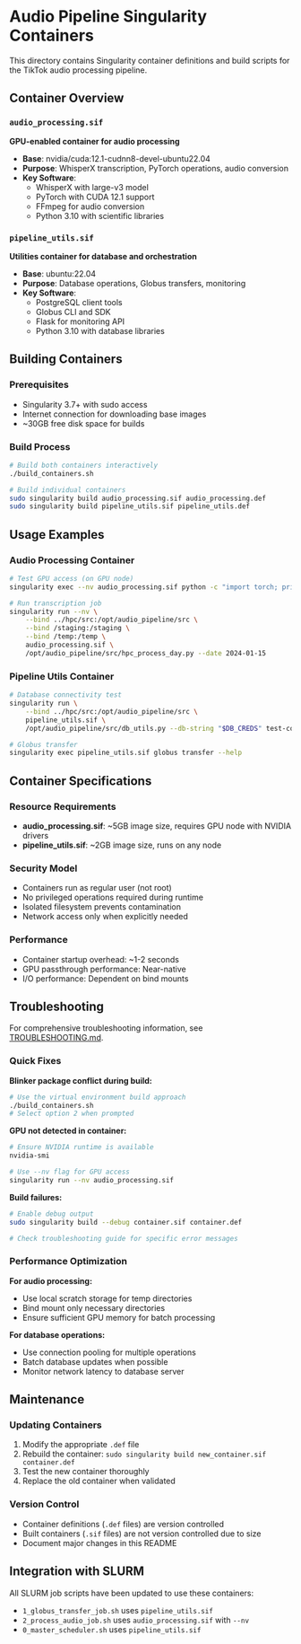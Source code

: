 # Audio Pipeline Singularity Containers

This directory contains Singularity container definitions and build scripts for the TikTok audio processing pipeline.

## Container Overview

### `audio_processing.sif`
**GPU-enabled container for audio processing**
- **Base**: nvidia/cuda:12.1-cudnn8-devel-ubuntu22.04
- **Purpose**: WhisperX transcription, PyTorch operations, audio conversion
- **Key Software**:
  - WhisperX with large-v3 model
  - PyTorch with CUDA 12.1 support
  - FFmpeg for audio conversion
  - Python 3.10 with scientific libraries

### `pipeline_utils.sif`
**Utilities container for database and orchestration**
- **Base**: ubuntu:22.04
- **Purpose**: Database operations, Globus transfers, monitoring
- **Key Software**:
  - PostgreSQL client tools
  - Globus CLI and SDK
  - Flask for monitoring API
  - Python 3.10 with database libraries

## Building Containers

### Prerequisites
- Singularity 3.7+ with sudo access
- Internet connection for downloading base images
- ~30GB free disk space for builds

### Build Process
```bash
# Build both containers interactively
./build_containers.sh

# Build individual containers
sudo singularity build audio_processing.sif audio_processing.def
sudo singularity build pipeline_utils.sif pipeline_utils.def
```

## Usage Examples

### Audio Processing Container
```bash
# Test GPU access (on GPU node)
singularity exec --nv audio_processing.sif python -c "import torch; print(torch.cuda.is_available())"

# Run transcription job
singularity run --nv \
    --bind ../hpc/src:/opt/audio_pipeline/src \
    --bind /staging:/staging \
    --bind /temp:/temp \
    audio_processing.sif \
    /opt/audio_pipeline/src/hpc_process_day.py --date 2024-01-15
```

### Pipeline Utils Container
```bash
# Database connectivity test
singularity run \
    --bind ../hpc/src:/opt/audio_pipeline/src \
    pipeline_utils.sif \
    /opt/audio_pipeline/src/db_utils.py --db-string "$DB_CREDS" test-connection

# Globus transfer
singularity exec pipeline_utils.sif globus transfer --help
```

## Container Specifications

### Resource Requirements
- **audio_processing.sif**: ~5GB image size, requires GPU node with NVIDIA drivers
- **pipeline_utils.sif**: ~2GB image size, runs on any node

### Security Model
- Containers run as regular user (not root)
- No privileged operations required during runtime
- Isolated filesystem prevents contamination
- Network access only when explicitly needed

### Performance
- Container startup overhead: ~1-2 seconds
- GPU passthrough performance: Near-native
- I/O performance: Dependent on bind mounts

## Troubleshooting

For comprehensive troubleshooting information, see [TROUBLESHOOTING.md](TROUBLESHOOTING.md).

### Quick Fixes

**Blinker package conflict during build:**
```bash
# Use the virtual environment build approach
./build_containers.sh
# Select option 2 when prompted
```

**GPU not detected in container:**
```bash
# Ensure NVIDIA runtime is available
nvidia-smi

# Use --nv flag for GPU access
singularity run --nv audio_processing.sif
```

**Build failures:**
```bash
# Enable debug output
sudo singularity build --debug container.sif container.def

# Check troubleshooting guide for specific error messages
```

### Performance Optimization

**For audio processing:**
- Use local scratch storage for temp directories
- Bind mount only necessary directories
- Ensure sufficient GPU memory for batch processing

**For database operations:**
- Use connection pooling for multiple operations
- Batch database updates when possible
- Monitor network latency to database server

## Maintenance

### Updating Containers
1. Modify the appropriate `.def` file
2. Rebuild the container: `sudo singularity build new_container.sif container.def`
3. Test the new container thoroughly
4. Replace the old container when validated

### Version Control
- Container definitions (`.def` files) are version controlled
- Built containers (`.sif` files) are not version controlled due to size
- Document major changes in this README

## Integration with SLURM

All SLURM job scripts have been updated to use these containers:
- `1_globus_transfer_job.sh` uses `pipeline_utils.sif`
- `2_process_audio_job.sh` uses `audio_processing.sif` with `--nv`
- `0_master_scheduler.sh` uses `pipeline_utils.sif`
